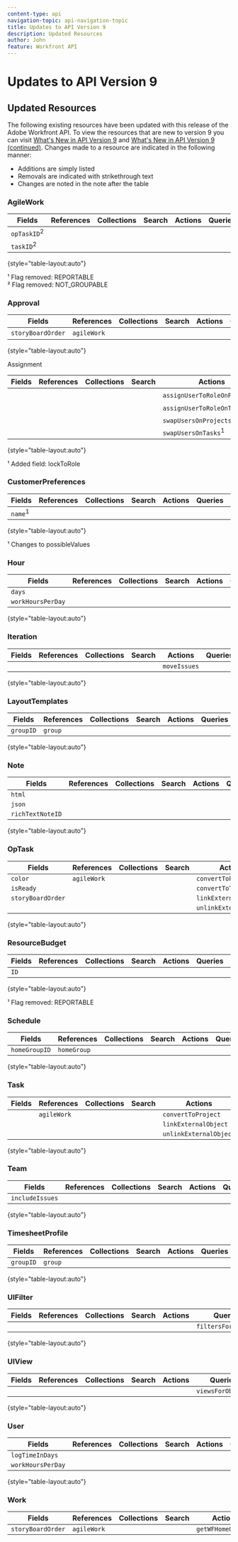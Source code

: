 ```yaml
---
content-type: api
navigation-topic: api-navigation-topic
title: Updates to API Version 9
description: Updated Resources
author: John
feature: Workfront API
---
```


# Updates to API Version 9

## Updated Resources

The following existing resources have been updated with this release of the Adobe Workfront API. To view the resources that are new to version 9 you can visit [What's New in API Version 9](../../wf-api/api/new-api-version-9.md) and [What's New in API Version 9 (continued)](../../wf-api/api/new-api-version-9-continue.md). Changes made to a resource are indicated in the following manner:

* Additions are simply listed
* Removals are indicated with strikethrough text
* Changes are noted in the note after the table

### AgileWork

| Fields |References |Collections |Search |Actions |Queries |Operations |
|---|---|---|---|---|---|---|
| `opTaskID`<sup>2</sup> |  |   |  |   |   |  |
| `taskID`<sup>2</sup>  |   |   |  |  |  |  |

{style="table-layout:auto"}

¹ Flag removed: REPORTABLE   
² Flag removed: NOT_GROUPABLE

### Approval

| Fields |References |Collections |Search |Actions |Queries |Operations |
|---|---|---|---|---|---|---|
| `storyBoardOrder`  | `agileWork`  |&nbsp; |&nbsp; |&nbsp; |&nbsp; |&nbsp; |

{style="table-layout:auto"}

Assignment

| Fields |References |Collections |Search |Actions |Queries |Operations |
|---|---|---|---|---|---|---|
| |   |  |  | `assignUserToRoleOnProjects`<sup>1</sup> |   |   |
|   |   |   |   | `assignUserToRoleOnTasks`<sup>1</sup>  |   |   |
|   |   |   |   | `swapUsersOnProjects`<sup>1</sup>  |   |   |
|   |   |   |   | `swapUsersOnTasks`<sup>1</sup>  |   |   |

{style="table-layout:auto"}

¹ Added field: lockToRole

### CustomerPreferences

| Fields |References |Collections |Search |Actions |Queries |Operations |
|---|---|---|---|---|---|---|
| `name`<sup>1</sup>  |&nbsp; |&nbsp; |&nbsp; |&nbsp; |&nbsp; |&nbsp; |

{style="table-layout:auto"}

¹ Changes to possibleValues

### Hour

| Fields |References |Collections |Search |Actions |Queries |Operations |
|---|---|---|---|---|---|---|
| `days`  |   |   |   |   |   |   |
| `workHoursPerDay`  |   |   |   |   |   |   |

{style="table-layout:auto"}

### Iteration

| Fields |References |Collections |Search |Actions |Queries |Operations |
|---|---|---|---|---|---|---|
|   |   |   |   | `moveIssues`  |   |   |

{style="table-layout:auto"}

### LayoutTemplates

| Fields |References |Collections |Search |Actions |Queries |Operations |
|---|---|---|---|---|---|---|
| `groupID`  | `group`  |   |   |   |   |   |

{style="table-layout:auto"}

### Note

| Fields |References |Collections |Search |Actions |Queries |Operations |
|---|---|---|---|---|---|---|
| `html`  |   |   |   |   |   |   |
| `json`  |   |   |   |   |   |   |
| `richTextNoteID`  |   |   |   |   |   |   |

{style="table-layout:auto"}

### OpTask

| Fields |References |Collections |Search |Actions |Queries |Operations |
|---|---|---|---|---|---|---|
| `color`  | `agileWork`  |   |   | `convertToProject`  |   |   |
| `isReady`  |   |   |   | `convertToTask`  |   |   |
| `storyBoardOrder`  |   |   |   | `linkExternalObject`  |   |   |
|   |   |   |   | `unlinkExternalObject`  |   |   |

{style="table-layout:auto"}

### ResourceBudget

| Fields |References |Collections |Search |Actions |Queries |Operations |
|---|---|---|---|---|---|---|
| `ID`  |   |   |   |   |   |   |

{style="table-layout:auto"}

¹ Flag removed: REPORTABLE

### Schedule

| Fields |References |Collections |Search |Actions |Queries |Operations |
|---|---|---|---|---|---|---|
| `homeGroupID`  | `homeGroup`  |   |   |   |   |   |

{style="table-layout:auto"}

### Task

| Fields |References |Collections |Search |Actions |Queries |Operations |
|---|---|---|---|---|---|---|
|   | `agileWork`  |   |   | `convertToProject`  |   |   |
|   |   |   |   | `linkExternalObject`  |   |   |
|   |   |   |   | `unlinkExternalObject`  |   |   |

{style="table-layout:auto"}

### Team

| Fields |References |Collections |Search |Actions |Queries |Operations |
|---|---|---|---|---|---|---|
| `includeIssues`  |   |   |   |   |   |   |

{style="table-layout:auto"}

### TimesheetProfile

| Fields |References |Collections |Search |Actions |Queries |Operations |
|---|---|---|---|---|---|---|
| `groupID`  | `group`  |   |   |   |   |   |

{style="table-layout:auto"}

### UIFilter

| Fields |References |Collections |Search |Actions |Queries |Operations |
|---|---|---|---|---|---|---|
|   |   |   |   |   | `filtersForObjCode`  |   |

{style="table-layout:auto"}

### UIView

| Fields |References |Collections |Search |Actions |Queries |Operations |
|---|---|---|---|---|---|---|
|   |   |   |   |   | `viewsForObjCode`  |   |

{style="table-layout:auto"}

### User

| Fields |References |Collections |Search |Actions |Queries |Operations |
|---|---|---|---|---|---|---|
| `logTimeInDays`  |   |   |   |   |   |   |
| `workHoursPerDay`  |   |   |   |   |   |   |

{style="table-layout:auto"}

### Work

| Fields |References |Collections |Search |Actions |Queries |Operations |
|---|---|---|---|---|---|---|
| `storyBoardOrder`  |  `agileWork`  |   |   | `getWFHomeObjects`  |   |   |

